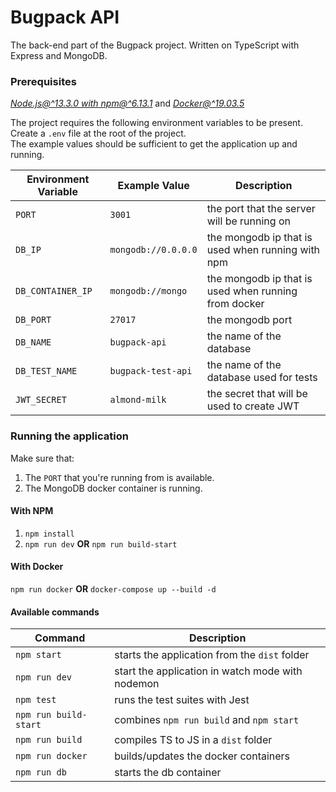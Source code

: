 # Bugpack API

The back-end part of the Bugpack project. Written on TypeScript with Express and MongoDB.

### Prerequisites
[*Node.js@^13.3.0 with npm@^6.13.1*](https://nodejs.org/en/download/) and [*Docker@^19.03.5*](https://www.docker.com/)

The project requires the following environment variables to be present. Create a `.env` file at the root of the project.  
The example values should be sufficient to get the application up and running.

| Environment Variable  | Example Value       | Description                                           |
| --------------------- | ------------------- | ----------------------------------------------------- |
| `PORT`                | `3001`              | the port that the server will be running on           |
| `DB_IP`               | `mongodb://0.0.0.0` | the mongodb ip that is used when running with npm     |
| `DB_CONTAINER_IP`     | `mongodb://mongo`   | the mongodb ip that is used when running from docker  |
| `DB_PORT`             | `27017`             | the mongodb port                                      |
| `DB_NAME`             | `bugpack-api`       | the name of the database                              |
| `DB_TEST_NAME`        | `bugpack-test-api`  | the name of the database used for tests               |
| `JWT_SECRET`          | `almond-milk`       | the secret that will be used to create JWT            |

### Running the application

Make sure that:
1. The `PORT` that you're running from is available.
2. The MongoDB docker container is running.

#### With NPM
1. `npm install`
2. `npm run dev` **OR** `npm run build-start`

#### With Docker
`npm run docker` **OR** `docker-compose up --build -d`

#### Available commands

| Command               | Description                                       |
| --------------------- | ------------------------------------------------- |
| `npm start`           | starts the application from the `dist` folder     |
| `npm run dev`         | start the application in watch mode with nodemon  |
| `npm test`            | runs the test suites with Jest                    |
| `npm run build-start` | combines `npm run build` and `npm start`          |
| `npm run build`       | compiles TS to JS in a `dist` folder              |
| `npm run docker`      | builds/updates the docker containers              |
| `npm run db`          | starts the db container                           |
